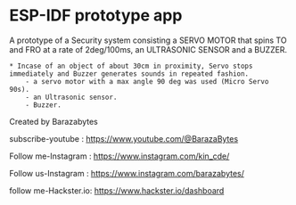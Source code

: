 ESP-IDF prototype app
======================

A prototype of a Security system consisting a SERVO MOTOR that spins TO and FRO at a rate of 2deg/100ms, an ULTRASONIC SENSOR  and a BUZZER.
    
    * Incase of an object of about 30cm in proximity, Servo stops immediately and Buzzer generates sounds in repeated fashion.
        - a servo motor with a max angle 90 deg was used (Micro Servo 90s). 
        - an Ultrasonic sensor.
        - Buzzer.

Created by Barazabytes

subscribe-youtube    :       https://www.youtube.com/@BarazaBytes

Follow me-Instagram  :       https://www.instagram.com/kin_cde/

Follow us-Instagram  :       https://www.instagram.com/barazabytes/

follow me-Hackster.io:       https://www.hackster.io/dashboard
